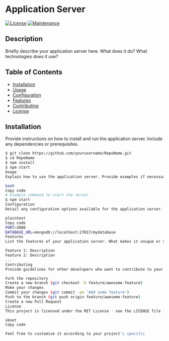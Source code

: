 # Application Server

[![License](https://img.shields.io/badge/License-MIT-blue.svg)](https://opensource.org/licenses/MIT)
[![Maintenance](https://img.shields.io/badge/Maintained%3F-Yes-green.svg)](https://GitHub.com/yourusername/RepoName/graphs/commit-activity)

## Description

Briefly describe your application server here. What does it do? What technologies does it use?

## Table of Contents

- [Installation](#installation)
- [Usage](#usage)
- [Configuration](#configuration)
- [Features](#features)
- [Contributing](#contributing)
- [License](#license)

## Installation

Provide instructions on how to install and run the application server. Include any dependencies or prerequisites.

```bash
$ git clone https://github.com/yourusername/RepoName.git
$ cd RepoName
$ npm install
$ npm start
Usage
Explain how to use the application server. Provide examples if necessary.

bash
Copy code
# Example command to start the server
$ npm start
Configuration
Detail any configuration options available for the application server. Include information on environment variables or configuration files.

plaintext
Copy code
PORT=3000
DATABASE_URL=mongodb://localhost:27017/mydatabase
Features
List the features of your application server. What makes it unique or valuable?

Feature 1: Description
Feature 2: Description
...
Contributing
Provide guidelines for other developers who want to contribute to your project.

Fork the repository
Create a new branch (git checkout -b feature/awesome-feature)
Make your changes
Commit your changes (git commit -am 'Add some feature')
Push to the branch (git push origin feature/awesome-feature)
Create a new Pull Request
License
This project is licensed under the MIT License - see the LICENSE file for details.

vbnet
Copy code

Feel free to customize it according to your project's specific 
